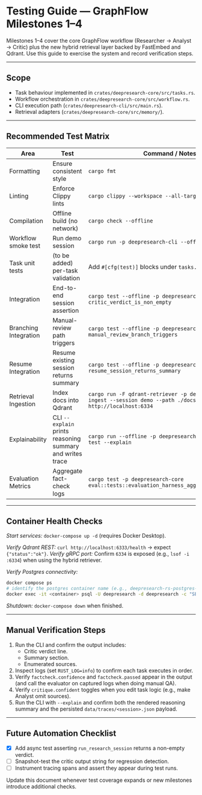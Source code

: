 # Testing Guide — GraphFlow Milestones 1–4

Milestones 1–4 cover the core GraphFlow workflow (Researcher → Analyst → Critic) plus the new hybrid retrieval layer backed by FastEmbed and Qdrant. Use this guide to exercise the system and record verification steps.

---

## Scope
- Task behaviour implemented in `crates/deepresearch-core/src/tasks.rs`.
- Workflow orchestration in `crates/deepresearch-core/src/workflow.rs`.
- CLI execution path (`crates/deepresearch-cli/src/main.rs`).
- Retrieval adapters (`crates/deepresearch-core/src/memory/`).

---

## Recommended Test Matrix

| Area | Test | Command / Notes |
|------|------|-----------------|
| Formatting | Ensure consistent style | `cargo fmt` |
| Linting | Enforce Clippy lints | `cargo clippy --workspace --all-targets -- -D warnings` |
| Compilation | Offline build (no network) | `cargo check --offline` |
| Workflow smoke test | Run demo session | `cargo run -p deepresearch-cli --offline` |
| Task unit tests | (to be added) per-task validation | Add `#[cfg(test)]` blocks under `tasks.rs` |
| Integration | End-to-end session assertion | `cargo test --offline -p deepresearch-core critic_verdict_is_non_empty` |
| Branching Integration | Manual-review path triggers | `cargo test --offline -p deepresearch-core manual_review_branch_triggers` |
| Resume Integration | Resume existing session returns summary | `cargo test --offline -p deepresearch-core resume_session_returns_summary` |
| Retrieval Ingestion | Index docs into Qdrant | `cargo run -F qdrant-retriever -p deepresearch-cli ingest --session demo --path ./docs --qdrant-url http://localhost:6334` |
| Explainability | CLI `--explain` prints reasoning summary and writes trace | `cargo run --offline -p deepresearch-cli run --session test --explain` |
| Evaluation Metrics | Aggregate fact-check logs | `cargo test -p deepresearch-core eval::tests::evaluation_harness_aggregates_confidence` |

---

## Container Health Checks

*Start services:* `docker-compose up -d` (requires Docker Desktop).

*Verify Qdrant REST:* `curl http://localhost:6333/health` → expect `{"status":"ok"}`.
*Verify gRPC port:* Confirm `6334` is exposed (e.g., `lsof -i :6334`) when using the hybrid retriever.

*Verify Postgres connectivity:*
```bash
docker compose ps
# identify the postgres container name (e.g., deepresearch-rs-postgres-1)
docker exec -it <container> psql -U deepresearch -d deepresearch -c "SELECT 1;"
```

*Shutdown:* `docker-compose down` when finished.

---

## Manual Verification Steps
1. Run the CLI and confirm the output includes:
   - Critic verdict line.
   - Summary section.
   - Enumerated sources.
2. Inspect logs (set `RUST_LOG=info`) to confirm each task executes in order.
3. Verify `factcheck.confidence` and `factcheck.passed` appear in the output (and call the evaluator on captured logs when doing manual QA).
4. Verify `critique.confident` toggles when you edit task logic (e.g., make Analyst omit sources).
5. Run the CLI with `--explain` and confirm both the rendered reasoning summary and the persisted `data/traces/<session>.json` payload.

---

## Future Automation Checklist
- [x] Add async test asserting `run_research_session` returns a non-empty verdict.
- [ ] Snapshot-test the critic output string for regression detection.
- [ ] Instrument tracing spans and assert they appear during test runs.

Update this document whenever test coverage expands or new milestones introduce additional checks.
